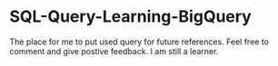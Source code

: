 # SQL-Query-Learning-BigQuery
The place for me to put used query for future references. Feel free to comment and give postive feedback. I am still a learner.

